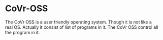 # CoVr-OSS
The CoVr OSS is a user friendly operating system. Though it is not like a real OS. Actually it consist of list of programs in it. The CoVr OSS control all the program in it.

